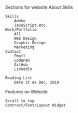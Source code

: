 Sections for website
    About
        Skills
        
    Skills
        Adobe
        JavaScript,etc.
    Work/Portfolio
        All
        Web Design
        Graphic Design
        Marketing
    Contact
        Email
        CodePen
        GitHub
        LinkedIn

    Reading List
        Date it ex Dec, 2019

Features on Website

    Scroll to top
    Contrast/Font/Layout Widget



